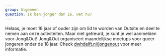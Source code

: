 ```yaml
---
group: Algemeen
question: Ik ben jonger dan 16, wat nu?
---
```


Helaas, je moet 16 jaar of ouder zijn om lid te worden van Outsite en deel te nemen aan onze activiteiten.
Maar niet getreurd, je kunt je wel aanmelden voor Jong&Out!
Jong&Out organiseert maandelijkse meetups voor queer jongeren onder de 18 jaar.
Check [dwhdelft.nl/jongenout](https://dwhdelft.nl/jongenout) voor meer informatie.

